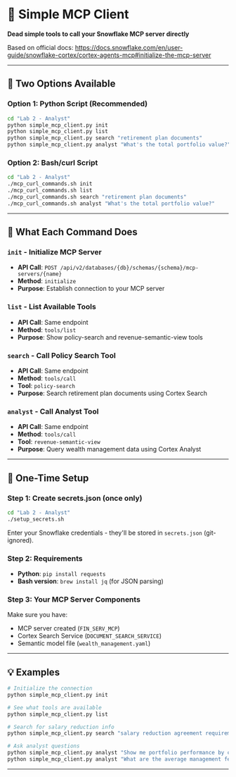 # 🎯 Simple MCP Client 

**Dead simple tools to call your Snowflake MCP server directly**

Based on official docs: https://docs.snowflake.com/en/user-guide/snowflake-cortex/cortex-agents-mcp#initialize-the-mcp-server

---

## 🚀 **Two Options Available**

### **Option 1: Python Script** (Recommended)
```bash
cd "Lab 2 - Analyst"
python simple_mcp_client.py init
python simple_mcp_client.py list  
python simple_mcp_client.py search "retirement plan documents"
python simple_mcp_client.py analyst "What's the total portfolio value?"
```

### **Option 2: Bash/curl Script**  
```bash
cd "Lab 2 - Analyst"
./mcp_curl_commands.sh init
./mcp_curl_commands.sh list
./mcp_curl_commands.sh search "retirement plan documents" 
./mcp_curl_commands.sh analyst "What's the total portfolio value?"
```

---

## 📝 **What Each Command Does**

### **`init`** - Initialize MCP Server
- **API Call**: `POST /api/v2/databases/{db}/schemas/{schema}/mcp-servers/{name}`
- **Method**: `initialize`
- **Purpose**: Establish connection to your MCP server

### **`list`** - List Available Tools  
- **API Call**: Same endpoint  
- **Method**: `tools/list`
- **Purpose**: Show policy-search and revenue-semantic-view tools

### **`search`** - Call Policy Search Tool
- **API Call**: Same endpoint
- **Method**: `tools/call` 
- **Tool**: `policy-search`
- **Purpose**: Search retirement plan documents using Cortex Search

### **`analyst`** - Call Analyst Tool
- **API Call**: Same endpoint
- **Method**: `tools/call`
- **Tool**: `revenue-semantic-view`  
- **Purpose**: Query wealth management data using Cortex Analyst

---

## 🔧 **One-Time Setup**

### **Step 1: Create secrets.json (once only)**
```bash
cd "Lab 2 - Analyst"
./setup_secrets.sh
```
Enter your Snowflake credentials - they'll be stored in `secrets.json` (git-ignored).

### **Step 2: Requirements**
- **Python**: `pip install requests` 
- **Bash version**: `brew install jq` (for JSON parsing)

### **Step 3: Your MCP Server Components**
Make sure you have:
- MCP server created (`FIN_SERV_MCP`)
- Cortex Search Service (`DOCUMENT_SEARCH_SERVICE`) 
- Semantic model file (`wealth_management.yaml`)

---

## 💡 **Examples**

```bash
# Initialize the connection
python simple_mcp_client.py init

# See what tools are available
python simple_mcp_client.py list

# Search for salary reduction info
python simple_mcp_client.py search "salary reduction agreement requirements"

# Ask analyst questions
python simple_mcp_client.py analyst "Show me portfolio performance by client segment"
python simple_mcp_client.py analyst "What are the average management fees?"
```

---
